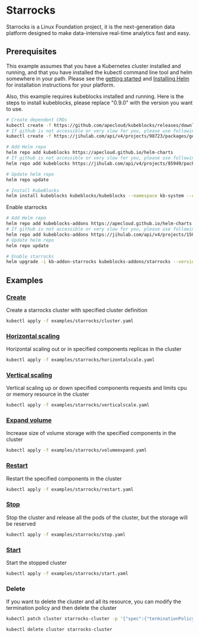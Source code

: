 # Starrocks

Starrocks is a Linux Foundation project, it is the next-generation data platform designed to make data-intensive real-time analytics fast and easy.

## Prerequisites

This example assumes that you have a Kubernetes cluster installed and running, and that you have installed the kubectl command line tool and helm somewhere in your path. Please see the [getting started](https://kubernetes.io/docs/setup/)  and [Installing Helm](https://helm.sh/docs/intro/install/) for installation instructions for your platform.

Also, this example requires kubeblocks installed and running. Here is the steps to install kubeblocks, please replace "0.9.0" with the version you want to use.
```bash
# Create dependent CRDs
kubectl create -f https://github.com/apecloud/kubeblocks/releases/download/v0.9.0/kubeblocks_crds.yaml
# If github is not accessible or very slow for you, please use following command instead
kubectl create -f https://jihulab.com/api/v4/projects/98723/packages/generic/kubeblocks/v0.9.0/kubeblocks_crds.yaml

# Add Helm repo 
helm repo add kubeblocks https://apecloud.github.io/helm-charts
# If github is not accessible or very slow for you, please use following repo instead
helm repo add kubeblocks https://jihulab.com/api/v4/projects/85949/packages/helm/stable

# Update helm repo
helm repo update

# Install KubeBlocks
helm install kubeblocks kubeblocks/kubeblocks --namespace kb-system --create-namespace --version="0.9.0"
```
Enable starrocks
```bash
# Add Helm repo 
helm repo add kubeblocks-addons https://apecloud.github.io/helm-charts
# If github is not accessible or very slow for you, please use following repo instead
helm repo add kubeblocks-addons https://jihulab.com/api/v4/projects/150246/packages/helm/stable
# Update helm repo
helm repo update

# Enable starrocks 
helm upgrade -i kb-addon-starrocks kubeblocks-addons/starrocks --version 0.8.0 -n kb-system  
``` 

## Examples

### [Create](cluster.yaml) 
Create a starrocks cluster with specified cluster definition 
```bash
kubectl apply -f examples/starrocks/cluster.yaml
```

### [Horizontal scaling](horizontalscale.yaml)
Horizontal scaling out or in specified components replicas in the cluster
```bash
kubectl apply -f examples/starrocks/horizontalscale.yaml
```

### [Vertical scaling](verticalscale.yaml)
Vertical scaling up or down specified components requests and limits cpu or memory resource in the cluster
```bash
kubectl apply -f examples/starrocks/verticalscale.yaml
```

### [Expand volume](volumeexpand.yaml)
Increase size of volume storage with the specified components in the cluster
```bash
kubectl apply -f examples/starrocks/volumeexpand.yaml
```

### [Restart](restart.yaml)
Restart the specified components in the cluster
```bash
kubectl apply -f examples/starrocks/restart.yaml
```

### [Stop](stop.yaml)
Stop the cluster and release all the pods of the cluster, but the storage will be reserved
```bash
kubectl apply -f examples/starrocks/stop.yaml
```

### [Start](start.yaml)
Start the stopped cluster
```bash
kubectl apply -f examples/starrocks/start.yaml
```

### Delete
If you want to delete the cluster and all its resource, you can modify the termination policy and then delete the cluster
```bash
kubectl patch cluster starrocks-cluster -p '{"spec":{"terminationPolicy":"WipeOut"}}' --type="merge"

kubectl delete cluster starrocks-cluster
```
